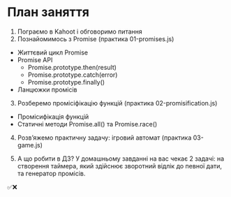 # План заняття

1. Пограємо в Kahoot і обговоримо питання
2. Познайомимось з Promise (практика 01-promises.js)

- Життєвий цикл Promise
- Promise API
  - Promise.prototype.then(result)
  - Promise.prototype.catch(error)
  - Promise.prototype.finally()
- Ланцюжки промісів

3. Розберемо промісіфікацію функцій (практика 02-promisification.js)

- Промісифікація функцій
- Статичні методи Promise.all() та Promise.race()

4. Розв’яжемо практичну задачу: ігровий автомат (практика 03-game.js)

5. А що робити в ДЗ? У домашньому завданні на вас чекає 2 задачі: на створення
   таймера, який здійснює зворотний відлік до певної дати, та генератор
   промісів.

✅❌
